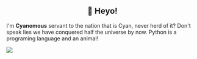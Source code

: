 <h2 align="center">👋 Heyo!</h2>

I'm **Cyanomous** servant to the nation that is Cyan, never herd of it? Don't speak lies we have conquered half the universe by now. Python is a programing language and an animal!

[![](https://github-readme-stats.vercel.app/api?username=Cyanomous&theme=midnight)](https://github.com/Cyanomous)

<!--
**Cyanomous/Cyanomous** is a ✨ _special_ ✨ repository because its `README.md` (this file) appears on your GitHub profile.

Here are some ideas to get you started:

- 🔭 I’m currently working on ...
- 🌱 I’m currently learning ...
- 👯 I’m looking to collaborate on ...
- 🤔 I’m looking for help with ...
- 💬 Ask me about ...
- 📫 How to reach me: ...
- 😄 Pronouns: ...
- ⚡ Fun fact: ...
-->
